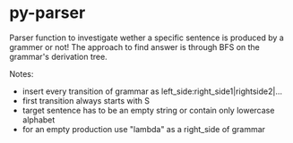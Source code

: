 # py-parser
Parser function to investigate wether a specific sentence is produced by a grammer or not! The approach to find answer is through BFS on the grammar's derivation tree.

Notes:

- insert every transition of grammar as left_side:right_side1|rightside2|...
- first transition always starts with S
- target sentence has to be an empty string or contain only lowercase alphabet
- for an empty production use "lambda" as a right_side of grammar
